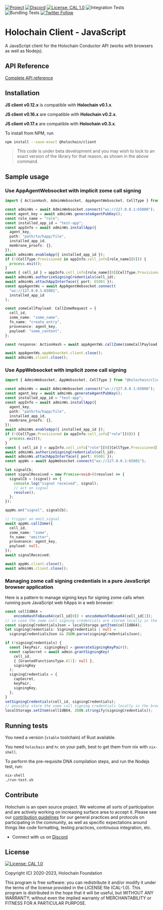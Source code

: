 [![Project](https://img.shields.io/badge/Project-Holochain-blue.svg?style=flat-square)](http://holochain.org/)
[![Discord](https://img.shields.io/badge/Discord-DEV.HC-blue.svg?style=flat-square)](https://discord.gg/k55DS5dmPH)
[![License: CAL 1.0](https://img.shields.io/badge/License-CAL%201.0-blue.svg)](https://github.com/holochain/cryptographic-autonomy-license)
![Integration Tests](https://github.com/holochain/holochain-client-js/actions/workflows/integration-test.yml/badge.svg?branch=main)
![Bundling Tests](https://github.com/holochain/holochain-client-js/actions/workflows/bundling-test.yml/badge.svg?branch=main)
[![Twitter Follow](https://img.shields.io/twitter/follow/holochain.svg?style=social&label=Follow)](https://twitter.com/holochain)

# Holochain Client - JavaScript

A JavaScript client for the Holochain Conductor API (works with browsers as well as Nodejs).

## API Reference

[Complete API reference](./docs/client.md)

## Installation

**JS client v0.12.x** is compatible with **Holochain v0.1.x**.  

**JS client v0.16.x** are compatible with **Holochain v0.2.x**.

**JS client v0.17.x** are compatible with **Holochain v0.3.x**.

To install from NPM, run
```bash
npm install --save-exact @holochain/client
```

> This code is under beta development and you may wish to lock to an exact version of the library for that reason, as shown in the above command.

## Sample usage

### Use AppAgentWebsocket with implicit zome call signing
```typescript
import { ActionHash, AdminWebsocket, AppAgentWebsocket, CellType } from "@holochain/client";

const adminWs = await AdminWebsocket.connect("ws://127.0.0.1:65000");
const agent_key = await adminWs.generateAgentPubKey();
const role_name = "role";
const installed_app_id = "test-app";
const appInfo = await adminWs.installApp({
  agent_key,
  path: "path/to/happ/file",
  installed_app_id,
  membrane_proofs: {},
});
await adminWs.enableApp({ installed_app_id });
if (!(CellType.Provisioned in appInfo.cell_info[role_name][0])) {
  process.exit();
}
const { cell_id } = appInfo.cell_info[role_name][0][CellType.Provisioned];
await adminWs.authorizeSigningCredentials(cell_id);
await adminWs.attachAppInterface({ port: 65001 });
const appAgentWs = await AppAgentWebsocket.connect(
  "ws://127.0.0.1:65001",
  installed_app_id
);

const zomeCallPayload: CallZomeRequest = {
  cell_id,
  zome_name: "zome_name",
  fn_name: "create_entry",
  provenance: agent_key,
  payload: "some_content",
};

const response: ActionHash = await appAgentWs.callZome(zomeCallPayload, 30000);

await appAgentWs.appWebsocket.client.close();
await adminWs.client.close();
```

### Use AppWebsocket with implicit zome call signing
```typescript
import { AdminWebsocket, AppWebsocket, CellType } from "@holochain/client";

const adminWs = await AdminWebsocket.connect("ws://127.0.0.1:65000");
const agent_key = await adminWs.generateAgentPubKey();
const installed_app_id = "test-app";
const appInfo = await adminWs.installApp({
  agent_key,
  path: "path/to/happ/file",
  installed_app_id,
  membrane_proofs: {},
});
await adminWs.enableApp({ installed_app_id });
if (!(CellType.Provisioned in appInfo.cell_info["role"][0])) {
  process.exit();
}
const { cell_id } = appInfo.cell_info["role"][0][CellType.Provisioned];
await adminWs.authorizeSigningCredentials(cell_id);
await adminWs.attachAppInterface({ port: 65001 });
const appWs = await AppWebsocket.connect("ws://127.0.0.1:65001");

let signalCb;
const signalReceived = new Promise<void>((resolve) => {
  signalCb = (signal) => {
    console.log("signal received", signal);
    // act on signal
    resolve();
  };
});

appWs.on("signal", signalCb);

// trigger an emit_signal
await appWs.callZome({
  cell_id,
  zome_name: "zome",
  fn_name: "emitter",
  provenance: agent_key,
  payload: null,
});
await signalReceived;

await appWs.client.close();
await adminWs.client.close();
```

### Managing zome call signing credentials in a pure JavaScript browser application

Here is a pattern to manage signing keys for signing zome calls when running pure JavaScript web hApps in a web browser:
```typescript
const cellIdB64 =
    encodeHashToBase64(cell_id[0]) + encodeHashToBase64(cell_id[1]);
// in case the zome call signing credentials are stored locally in the browser
const signingCredentialsJson = localStorage.getItem(cellIdB64);
let signingCredentials: SigningCredentials | null =
  signingCredentialsJson && JSON.parse(signingCredentialsJson);

if (!signingCredentials) {
  const [keyPair, signingKey] = generateSigningKeyPair();
  const capSecret = await admin.grantSigningKey(
    cell_id,
    { [GrantedFunctionsType.All]: null },
    signingKey
  );
  signingCredentials = {
    capSecret,
    keyPair,
    signingKey,
  };
}
setSigningCredentials(cell_id, signingCredentials);
// possibly store the zome call signing credentials locally in the browser
localStorage.setItem(cellIdB64, JSON.stringify(signingCredentials));
```

## Running tests

You need a version (`stable` toolchain) of Rust available.

You need `holochain` and `hc` on your path, best to get them from nix with `nix-shell`.

To perform the pre-requisite DNA compilation steps, and run the Nodejs test, run:
```bash
nix-shell
./run-test.sh
```

## Contribute

Holochain is an open source project.  We welcome all sorts of participation and are actively working on increasing surface area to accept it.  Please see our [contribution guidelines](/CONTRIBUTING.md) for our general practices and protocols on participating in the community, as well as specific expectations around things like code formatting, testing practices, continuous integration, etc.

* Connect with us on [Discord](https://discord.gg/k55DS5dmPH)

## License

 [![License: CAL 1.0](https://img.shields.io/badge/License-CAL%201.0-blue.svg)](https://github.com/holochain/cryptographic-autonomy-license)

Copyright (C) 2020-2023, Holochain Foundation

This program is free software: you can redistribute it and/or modify it under the terms of the license
provided in the LICENSE file (CAL-1.0).  This program is distributed in the hope that it will be useful,
but WITHOUT ANY WARRANTY; without even the implied warranty of MERCHANTABILITY or FITNESS FOR A PARTICULAR
PURPOSE.
